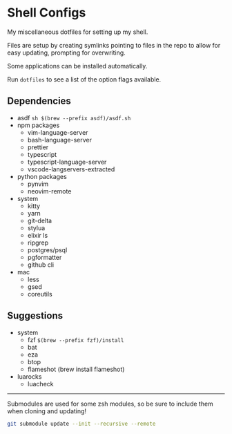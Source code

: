 # Shell Configs

My miscellaneous dotfiles for setting up my shell.

Files are setup by creating symlinks pointing to files in the repo to allow for
easy updating, prompting for overwriting.

Some applications can be installed automatically.

Run `dotfiles` to see a list of the option flags available.

## Dependencies

- asdf `sh $(brew --prefix asdf)/asdf.sh`
- npm packages
  - vim-language-server
  - bash-language-server
  - prettier
  - typescript
  - typescript-language-server
  - vscode-langservers-extracted
- python packages
  - pynvim
  - neovim-remote
- system
  - kitty
  - yarn
  - git-delta
  - stylua
  - elixir ls
  - ripgrep
  - postgres/psql
  - pgformatter
  - github cli
- mac
  - less
  - gsed
  - coreutils

## Suggestions

- system
  - fzf `$(brew --prefix fzf)/install`
  - bat
  - eza
  - btop
  - flameshot (brew install flameshot)
- luarocks
  - luacheck

---

Submodules are used for some zsh modules, so be sure to include them when cloning and updating!

```sh
git submodule update --init --recursive --remote
```
